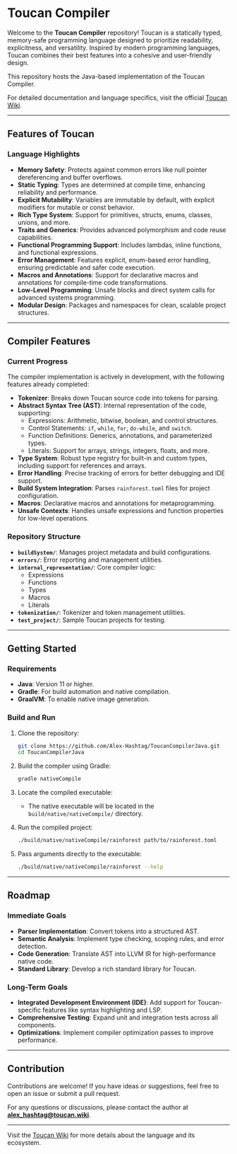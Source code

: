 # Toucan Compiler

Welcome to the **Toucan Compiler** repository! Toucan is a statically typed, memory-safe programming language designed to prioritize readability, explicitness, and versatility. Inspired by modern programming languages, Toucan combines their best features into a cohesive and user-friendly design.

This repository hosts the Java-based implementation of the Toucan Compiler.

For detailed documentation and language specifics, visit the official [Toucan Wiki](https://toucan.wiki).

---

## Features of Toucan

### Language Highlights
- **Memory Safety**: Protects against common errors like null pointer dereferencing and buffer overflows.
- **Static Typing**: Types are determined at compile time, enhancing reliability and performance.
- **Explicit Mutability**: Variables are immutable by default, with explicit modifiers for mutable or const behavior.
- **Rich Type System**: Support for primitives, structs, enums, classes, unions, and more.
- **Traits and Generics**: Provides advanced polymorphism and code reuse capabilities.
- **Functional Programming Support**: Includes lambdas, inline functions, and functional expressions.
- **Error Management**: Features explicit, enum-based error handling, ensuring predictable and safer code execution.
- **Macros and Annotations**: Support for declarative macros and annotations for compile-time code transformations.
- **Low-Level Programming**: Unsafe blocks and direct system calls for advanced systems programming.
- **Modular Design**: Packages and namespaces for clean, scalable project structures.

---

## Compiler Features

### Current Progress
The compiler implementation is actively in development, with the following features already completed:

- **Tokenizer**: Breaks down Toucan source code into tokens for parsing.
- **Abstract Syntax Tree (AST)**: Internal representation of the code, supporting:
  - Expressions: Arithmetic, bitwise, boolean, and control structures.
  - Control Statements: `if`, `while`, `for`, `do-while`, and `switch`.
  - Function Definitions: Generics, annotations, and parameterized types.
  - Literals: Support for arrays, strings, integers, floats, and more.
- **Type System**: Robust type registry for built-in and custom types, including support for references and arrays.
- **Error Handling**: Precise tracking of errors for better debugging and IDE support.
- **Build System Integration**: Parses `rainforest.toml` files for project configuration.
- **Macros**: Declarative macros and annotations for metaprogramming.
- **Unsafe Contexts**: Handles unsafe expressions and function properties for low-level operations.

### Repository Structure
- **`buildSystem/`**: Manages project metadata and build configurations.
- **`errors/`**: Error reporting and management utilities.
- **`internal_representation/`**: Core compiler logic:
  - Expressions
  - Functions
  - Types
  - Macros
  - Literals
- **`tokenization/`**: Tokenizer and token management utilities.
- **`test_project/`**: Sample Toucan projects for testing.

---

## Getting Started

### Requirements
- **Java**: Version 11 or higher.
- **Gradle**: For build automation and native compilation.
- **GraalVM**: To enable native image generation.

### Build and Run
1. Clone the repository:
   ```bash
   git clone https://github.com/Alex-Hashtag/ToucanCompilerJava.git
   cd ToucanCompilerJava
   ```

2. Build the compiler using Gradle:
   ```bash
   gradle nativeCompile
   ```

3. Locate the compiled executable:
    - The native executable will be located in the `build/native/nativeCompile/` directory.

4. Run the compiled project:
   ```bash
   ./build/native/nativeCompile/rainforest path/to/rainforest.toml
   ```

5. Pass arguments directly to the executable:
   ```bash
   ./build/native/nativeCompile/rainforest --help
   ```

---

## Roadmap

### Immediate Goals
- **Parser Implementation**: Convert tokens into a structured AST.
- **Semantic Analysis**: Implement type checking, scoping rules, and error detection.
- **Code Generation**: Translate AST into LLVM IR for high-performance native code.
- **Standard Library**: Develop a rich standard library for Toucan.

### Long-Term Goals
- **Integrated Development Environment (IDE)**: Add support for Toucan-specific features like syntax highlighting and LSP.
- **Comprehensive Testing**: Expand unit and integration tests across all components.
- **Optimizations**: Implement compiler optimization passes to improve performance.

---

## Contribution

Contributions are welcome! If you have ideas or suggestions, feel free to open an issue or submit a pull request.

For any questions or discussions, please contact the author at **alex_hashtag@toucan.wiki**.

---

Visit the [Toucan Wiki](https://toucan.wiki) for more details about the language and its ecosystem.
